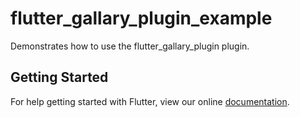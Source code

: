 # flutter_gallary_plugin_example

Demonstrates how to use the flutter_gallary_plugin plugin.

## Getting Started

For help getting started with Flutter, view our online
[documentation](https://flutter.io/).
